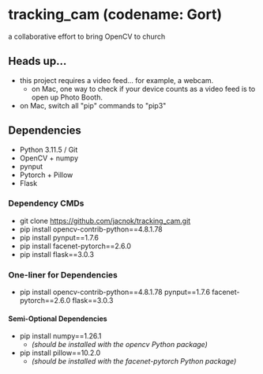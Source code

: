# tracking_cam (codename: Gort)
a collaborative effort to bring OpenCV to church

## Heads up...
- this project requires a video feed... for example, a webcam.
    - on Mac, one way to check if your device counts as a video feed is to open up Photo Booth.
- on Mac, switch all "pip" commands to "pip3"

## Dependencies
- Python 3.11.5 / Git
- OpenCV + numpy
- pynput
- Pytorch + Pillow
- Flask

### Dependency CMDs
- git clone https://github.com/jacnok/tracking_cam.git
- pip install opencv-contrib-python==4.8.1.78
- pip install pynput==1.7.6
- pip install facenet-pytorch==2.6.0
- pip install flask==3.0.3

### One-liner for Dependencies
- pip install opencv-contrib-python==4.8.1.78 pynput==1.7.6 facenet-pytorch==2.6.0 flask==3.0.3

#### Semi-Optional Dependencies
- pip install numpy==1.26.1 
    - *(should be installed with the opencv Python package)*
- pip install pillow==10.2.0 
    - *(should be installed with the facenet-pytorch Python package)*